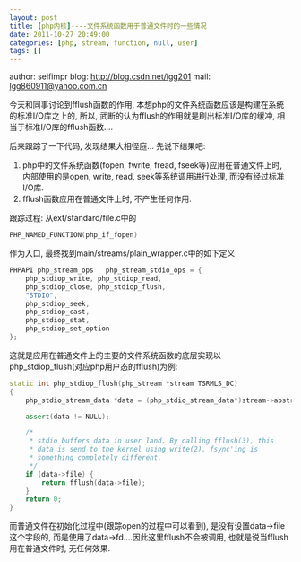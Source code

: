 ```yaml
---
layout: post
title: [php内核]----文件系统函数用于普通文件时的一些情况
date: 2011-10-27 20:49:00
categories: [php, stream, function, null, user]
tags: []
---
```

author: selfimpr
blog: http://blog.csdn.net/lgg201
mail: lgg860911@yahoo.com.cn

今天和同事讨论到fflush函数的作用, 本想php的文件系统函数应该是构建在系统的标准I/O库之上的, 所以, 武断的认为fflush的作用就是刷出标准I/O库的缓冲, 相当于标准I/O库的fflush函数....

后来跟踪了一下代码, 发现结果大相径庭...
先说下结果吧:
1. php中的文件系统函数(fopen, fwrite, fread, fseek等)应用在普通文件上时, 内部使用的是open, write, read, seek等系统调用进行处理, 而没有经过标准I/O库.
2. fflush函数应用在普通文件上时, 不产生任何作用.

跟踪过程:
从ext/standard/file.c中的


```cpp
PHP_NAMED_FUNCTION(php_if_fopen)
```
作为入口, 最终找到main/streams/plain_wrapper.c中的如下定义

```cpp
PHPAPI php_stream_ops   php_stream_stdio_ops = {
    php_stdiop_write, php_stdiop_read,
    php_stdiop_close, php_stdiop_flush,
    "STDIO",
    php_stdiop_seek,
    php_stdiop_cast,
    php_stdiop_stat,
    php_stdiop_set_option
};
```



这就是应用在普通文件上的主要的文件系统函数的底层实现以php_stdiop_flush(对应php用户态的fflush)为例:


```cpp
static int php_stdiop_flush(php_stream *stream TSRMLS_DC)
{
    php_stdio_stream_data *data = (php_stdio_stream_data*)stream->abstract;

    assert(data != NULL);

    /*
     * stdio buffers data in user land. By calling fflush(3), this
     * data is send to the kernel using write(2). fsync'ing is
     * something completely different.
     */
    if (data->file) {
        return fflush(data->file);
    }
    return 0;
}
```


而普通文件在初始化过程中(跟踪open的过程中可以看到), 是没有设置data->file这个字段的, 而是使用了data->fd....因此这里fflush不会被调用, 也就是说当fflush用在普通文件时, 无任何效果.

